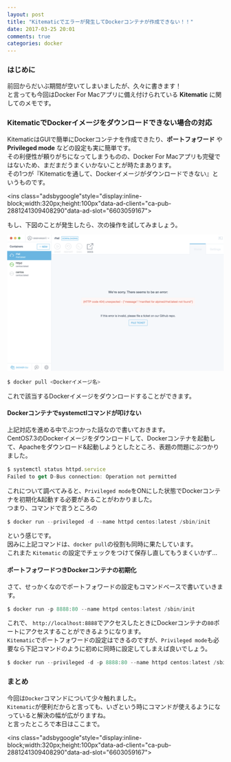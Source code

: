 ```yaml
---
layout: post
title: "Kitematicでエラーが発生してDockerコンテナが作成できない！！"
date: 2017-03-25 20:01
comments: true
categories: docker
---
```


### はじめに
前回からだいぶ期間が空いてしまいましたが、久々に書きます！  
と言っても今回はDocker For Macアプリに備え付けられている **Kitematic** に関してのメモです。  

### KitematicでDockerイメージをダウンロードできない場合の対応
KitematicはGUIで簡単にDockerコンテナを作成できたり、**ポートフォワード** や **Privileged mode** などの設定も実に簡単です。  
その利便性が頼りがちになってしまうものの、Docker For Macアプリも完璧ではないため、まだまだうまくいかないことが時たまあります。  
その1つが『Kitematicを通して、Dockerイメージがダウンロードできない』というものです。   

<script async src="//pagead2.googlesyndication.com/pagead/js/adsbygoogle.js"></script>
<ins class="adsbygoogle"style="display:inline-block;width:320px;height:100px"data-ad-client="ca-pub-2881241309408290"data-ad-slot="6603059167"></ins>
<script>
(adsbygoogle = window.adsbygoogle || []).push({});
</script>

<!-- more -->

もし、下図のことが発生したら、次の操作を試してみましょう。 

![Dockerイメージのダウンロードに失敗](/images/docker_pull_failed.png)  

```javascript
$ docker pull <Dockerイメージ名>
```

これで該当するDockerイメージをダウンロードすることができます。  

#### Dockerコンテナでsystemctlコマンドが叩けない
上記対応を進める中でぶつかった話なので書いておきます。  
CentOS7.3のDockerイメージをダウンロードして、Dockerコンテナを起動して、Apacheをダウンロード&起動しようとしたところ、表題の問題にぶつかりました。  

```javascript
$ systemctl status httpd.service
Failed to get D-Bus connection: Operation not permitted
```

これについて調べてみると、`Privileged mode`をONにした状態でDockerコンテナを初期化&起動する必要があることがわかりました。  
つまり、コマンドで言うところの  

```javascript
$ docker run --privileged -d --name httpd centos:latest /sbin/init
```

という感じです。  
因みに上記コマンドは、`docker pull`の役割も同時に果たしています。  
これまた `Kitematic` の設定でチェックをつけて保存し直してもうまくいかず...  

#### ポートフォワードつきDockerコンテナの初期化
さて、せっかくなのでポートフォワードの設定もコマンドベースで書いていきます。  

```javascript
$ docker run -p 8888:80 --name httpd centos:latest /sbin/init
```

これで、 `http://localhost:8888`でアクセスしたときにDockerコンテナの`80`ポートにアクセスすることができるようになります。  
`Kitematic`でポートフォワードの設定はできるのですが、`Privileged mode`も必要なら下記コマンドのように初めに同時に設定してしまえば良いでしょう。  

```javascript
$ docker run --privileged -d -p 8888:80 --name httpd centos:latest /sbin/init
```

### まとめ
今回は`Docker`コマンドについて少々触れました。  
`Kitematic`が便利だからと言っても、いざという時にコマンドが使えるようになっていると解決の幅が広がりますね。  
と言ったところで本日はここまで。  

<script async src="//pagead2.googlesyndication.com/pagead/js/adsbygoogle.js"></script>
<ins class="adsbygoogle"style="display:inline-block;width:320px;height:100px"data-ad-client="ca-pub-2881241309408290"data-ad-slot="6603059167"></ins>
<script>
(adsbygoogle = window.adsbygoogle || []).push({});
</script>
